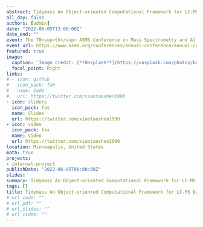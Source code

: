 ```yaml
---
abstract: Tidymass An Object-oriented Computational Framework for LC-MS Data Processing and Analysis
all_day: false
authors: [admin]
date: "2022-06-05T13:00:00Z"
date_end: ""
event: The 70<sup>th</sup> ASMS Conference on Mass Spectrometry and Allied Topics
event_url: https://www.asms.org/conferences/annual-conference/annual-conference-homepage
featured: true
image:
  caption: 'Image credit: [**Unsplash**](https://unsplash.com/photos/bzdhc5b3Bxs)'
  focal_point: Right
links:
# - icon: github
#   icon_pack: fab
#   name: Code
#   url: https://twitter.com/xiaotaoshen1990
- icon: sliders
  icon_pack: fas
  name: Slides
  url: https://twitter.com/xiaotaoshen1990
- icon: video
  icon_pack: fas
  name: Video
  url: https://twitter.com/xiaotaoshen1990
location: Minneapolis, United States
math: true
projects:
- internal-project
publishDate: "2022-06-05T00:00:00Z"
slides: 
summary: Tidymass An Object-oriented Computational Framework for LC-MS Data Processing and Analysis
tags: []
title: Tidymass An Object-oriented Computational Framework for LC-MS Data Processing and Analysis
# url_code: ""
# url_pdf: ""
# url_slides: ""
# url_video: ""
---
```

